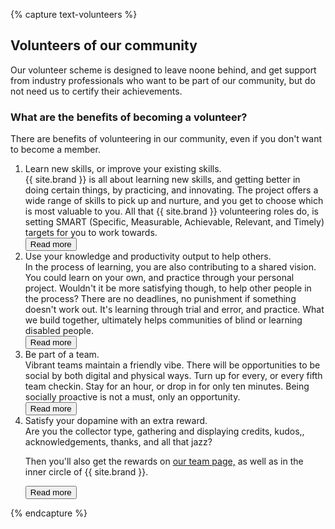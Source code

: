{% capture text-volunteers %}

## Volunteers of our community

Our volunteer scheme is designed to leave noone behind, and get support from industry professionals who want to be part of our community, but do not need us to certify their achievements.

### What are the benefits of becoming a volunteer?

There are benefits of volunteering in our community, even if you don't want to become a member.

<ol>
<li>
Learn new skills, or improve your existing skills.<div id="volunteer1"></div><div id="morevolunteer1">
{{ site.brand }} is all about learning new skills, and getting better in doing certain things, by practicing, and innovating.
The project offers a wide range of skills to pick up and nurture, and you get to choose which is most valuable to you. All that {{ site.brand }} volunteering roles do, is setting SMART (Specific, Measurable, Achievable, Relevant, and Timely) targets for you to work towards.
</div>
<button onclick="readMoreVolunteering1()" id= "Read-More-BTN1">Read more</button>
</li>

<li>
Use your knowledge and productivity output to help others.<div id= "volunteer2"></div><div id="morevolunteer2">
In the process of learning, you are also contributing to a shared vision.
You could learn on your own, and practice through your personal project.
Wouldn't it be more satisfying though, to help other people in the process?
There are no deadlines, no punishment if something doesn't work out.
It's learning through trial and error, and practice.
What we build together, ultimately helps communities of blind or learning disabled people.
</div>
<button onclick="readMoreVolunteering2()" id="Read-More-BTN2">Read more</button>
</li>

<li>
Be part of a team. <div id= "volunteer3"></div><div id="morevolunteer3">
 Vibrant teams maintain a friendly vibe.
 There will be opportunities to be social by both digital and physical ways.
 Turn up for every, or every fifth team checkin.
 Stay for an hour, or drop in for only ten minutes.
 Being socially proactive is not a must, only an opportunity.
</div>
<button onclick="readMoreVolunteering3()" id="Read-More-BTN3">Read more</button>
</li>

<li>
Satisfy your dopamine with an extra reward. <div id= "volunteer4"></div> <div id="morevolunteer4">
Are you the collector type, gathering and displaying credits, kudos,, acknowledgements, thanks, and all that jazz?

Then you'll also get the rewards on <a href="/about/team/index.html">our team page,</a> as well as in the inner circle of {{ site.brand }}.
</div>
<button onclick="readMoreVolunteering4()" id="Read-More-BTN4">Read more</button>
</li>
</ol>

{% endcapture %}
